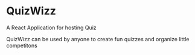 # QuizWizz

A React Application for hosting Quiz 

QuizWizz can be used by anyone to create fun quizzes and organize little competitons 

